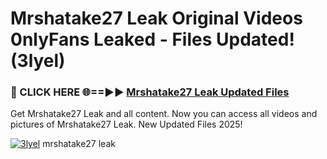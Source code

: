 # Mrshatake27 Leak Original Videos 0nlyFans Leaked - Files Updated! (3lyel)

<h3>🔴 CLICK HERE 🌐==►► <a href="https://tinyurl.com/x26r9saj" rel="nofollow">Mrshatake27 Leak Updated Files</a></h3>

Get Mrshatake27 Leak and all content. Now you can access all videos and pictures of Mrshatake27 Leak. New Updated Files 2025!

[![3lyel](https://i.imgur.com/LkgZPqh.gif)](https://tinyurl.com/x26r9saj)
mrshatake27 leak